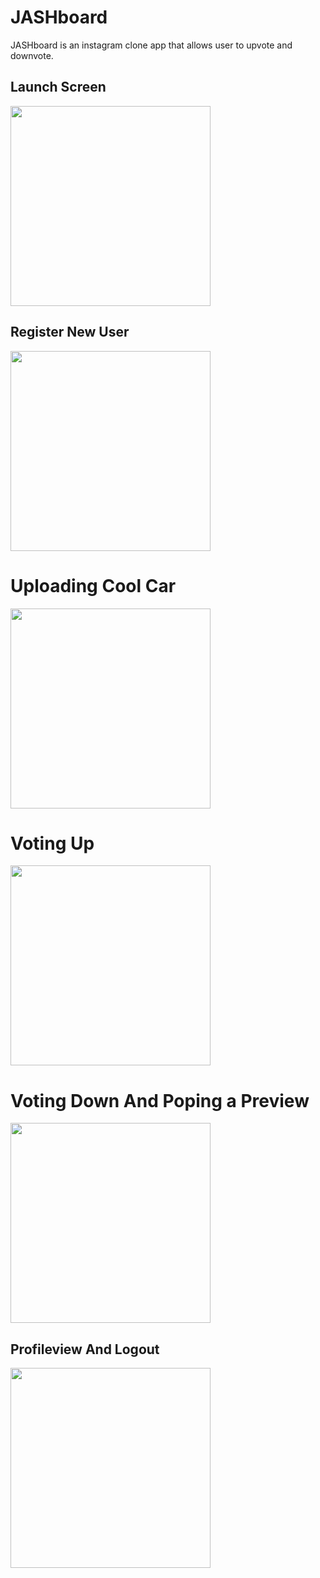 # JASHboard

JASHboard is an instagram clone app that allows user to upvote and downvote.

## Launch Screen

<img src="https://github.com/C4Q/JASHboard/blob/feature-AM-CategoryManager/Media/Launch%20Screen.gif" width="320" />

## Register New User

<img src="https://github.com/C4Q/JASHboard/blob/feature-AM-CategoryManager/Media/Register%20New%20User%202.gif" width="320" />

# Uploading Cool Car

<img src="https://github.com/C4Q/JASHboard/blob/feature-AM-CategoryManager/Media/Uploading%20Cool%20Car.gif" width="320" />

# Voting Up

<img src="https://github.com/C4Q/JASHboard/blob/feature-AM-CategoryManager/Media/Voting%20Up.gif" width="320" />

# Voting Down And Poping a Preview

<img src="https://github.com/C4Q/JASHboard/blob/feature-AM-CategoryManager/Media/Voting%20Down%20And%20Poping%20A%20Preview.gif" width="320" />

## Profileview And Logout

<img src="https://github.com/C4Q/JASHboard/blob/feature-AM-CategoryManager/Media/Profileview%20And%20Logout.gif" width="320" />


